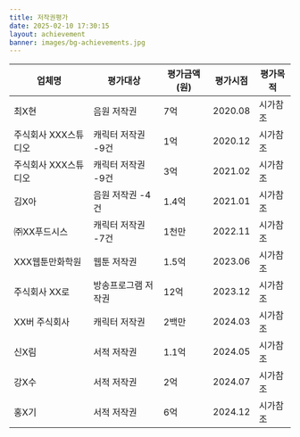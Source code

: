 ```yaml
---
title: 저작권평가
date: 2025-02-10 17:30:15
layout: achievement
banner: images/bg-achievements.jpg
---
```


<table>
  <thead>
    <tr>
      <th>업체명</th>
      <th>평가대상</th>
      <th>평가금액(원)</th>
      <th>평가시점</th>
      <th>평가목적</th>
    </tr>
  </thead>
  <tbody>
    <tr>
      <td>최X현</td>
      <td>음원 저작권</td>
      <td>7억</td>
      <td>2020.08</td>
      <td>시가참조</td>
    </tr>
    <tr>
      <td>주식회사 XXX스튜디오</td>
      <td>캐릭터 저작권 -9건</td>
      <td>1억</td>
      <td>2020.12</td>
      <td>시가참조</td>
    </tr>
    <tr>
      <td>주식회사 XXX스튜디오</td>
      <td>캐릭터 저작권 -9건</td>
      <td>3억</td>
      <td>2021.02</td>
      <td>시가참조</td>
    </tr>
    <tr>
      <td>김X아</td>
      <td>음원 저작권 -4건</td>
      <td>1.4억</td>
      <td>2021.01</td>
      <td>시가참조</td>
    </tr>
    <tr>
      <td>㈜XX푸드시스</td>
      <td>캐릭터 저작권 -7건</td>
      <td>1천만</td>
      <td>2022.11</td>
      <td>시가참조</td>
    </tr>
    <tr>
      <td>XXX웹툰만화학원</td>
      <td>웹툰 저작권</td>
      <td>1.5억</td>
      <td>2023.06</td>
      <td>시가참조</td>
    </tr>
    <tr>
      <td>주식회사 XX로</td>
      <td>방송프로그램 저작권</td>
      <td>12억</td>
      <td>2023.12</td>
      <td>시가참조</td>
    </tr>
    <tr>
      <td>XX버 주식회사</td>
      <td>캐릭터 저작권</td>
      <td>2백만</td>
      <td>2024.03</td>
      <td>시가참조</td>
    </tr>
    <tr>
      <td>신X림</td>
      <td>서적 저작권</td>
      <td>1.1억</td>
      <td>2024.05</td>
      <td>시가참조</td>
    </tr>
    <tr>
      <td>강X수</td>
      <td>서적 저작권</td>
      <td>2억</td>
      <td>2024.07</td>
      <td>시가참조</td>
    </tr>
    <tr>
      <td>홍X기</td>
      <td>서적 저작권</td>
      <td>6억</td>
      <td>2024.12</td>
      <td>시가참조</td>
    </tr>
  </tbody>
</table>